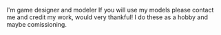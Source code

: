 I'm game designer and modeler
If you will use my models please contact me and credit my work, would very thankful! I do these as a hobby and maybe comissioning.

